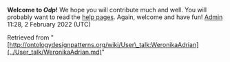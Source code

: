 __Welcome to _Odp_!__ We hope you will contribute much and well. 
You will probably want to read the [help pages](http://ontologydesignpatterns.org/wiki/Help:Contents "Help:Contents"). Again, welcome and have fun! [Admin](../User/ValentinaPresutti.md "User:ValentinaPresutti") 11:28, 2 February 2022 (UTC)





Retrieved from "[http://ontologydesignpatterns.org/wiki/User\_talk:WeronikaAdrian](../User_talk/WeronikaAdrian.md)"